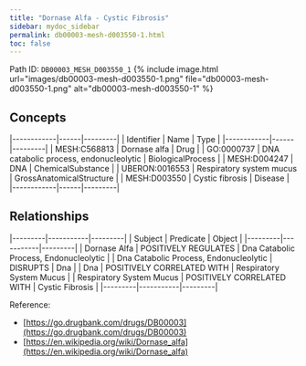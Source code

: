 ```yaml
---
title: "Dornase Alfa - Cystic Fibrosis"
sidebar: mydoc_sidebar
permalink: db00003-mesh-d003550-1.html
toc: false 
---
```



Path ID: `DB00003_MESH_D003550_1`
{% include image.html url="images/db00003-mesh-d003550-1.png" file="db00003-mesh-d003550-1.png" alt="db00003-mesh-d003550-1" %}

## Concepts

|------------|------|---------|
| Identifier | Name | Type    |
|------------|------|---------|
| MESH:C568813 | Dornase alfa | Drug |
| GO:0000737 | DNA catabolic process, endonucleolytic | BiologicalProcess |
| MESH:D004247 | DNA | ChemicalSubstance |
| UBERON:0016553 | Respiratory system mucus | GrossAnatomicalStructure |
| MESH:D003550 | Cystic fibrosis | Disease |
|------------|------|---------|

## Relationships

|---------|-----------|---------|
| Subject | Predicate | Object  |
|---------|-----------|---------|
| Dornase Alfa | POSITIVELY REGULATES | Dna Catabolic Process, Endonucleolytic |
| Dna Catabolic Process, Endonucleolytic | DISRUPTS | Dna |
| Dna | POSITIVELY CORRELATED WITH | Respiratory System Mucus |
| Respiratory System Mucus | POSITIVELY CORRELATED WITH | Cystic Fibrosis |
|---------|-----------|---------|

Reference: 
  - [https://go.drugbank.com/drugs/DB00003](https://go.drugbank.com/drugs/DB00003)
  - [https://en.wikipedia.org/wiki/Dornase_alfa](https://en.wikipedia.org/wiki/Dornase_alfa)
